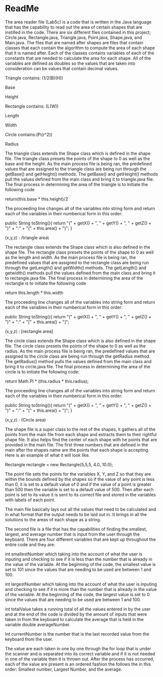 # ReadMe
The area reader file (Lab5c) is a code that is written in the Java language that has the capability to read out the area of certain shapes that are instilled in the code. There are six different files contained in this project; Circle.java, Rectangle.java, Triangle.java, Point.java, Shape.java, and Main.java. The files that are named after shapes are files that contain classes that each contain the algorithm to compute the area of each shape that it is named after. Each of the classes contains variables of each of the constants that are needed to calculate the area for each shape. All of the variables are defined as doubles so the values that are taken into consideration can be values that contain decimal values.

Triangle contains: (1/2(B)(H))

Base

Height

Rectangle contains: (L(W))

Length

Width

Circle contains:(Pi(r^2))

Radius

The triangle class extends the Shape class which is defined in the shape file. The triangle class presets the points of the shape to 0 as well as the base and the height. As the main process file is being ran, the predefined values that are assigned to the triangle class are being run through the getBase() and getHeight() methods. The getBase() and getHeight() methods pull the values defined from the main class and bring it to triangle.java file. The final process in determining the area of the triangle is to initiate the following code

return(this.base * this.height)/2

The proceeding line changes all of the variables into string form and return each of the variables in their numberical form in this order:

public String toString(){
  return "(" + getX() + ", " + getY() + ", " + getZ() + ")" + ":" + "(" + this.area() + ")";
}

(x,y,z) : /triangle area\

The rectangle class extends the Shape class which is also defined in the shape file. The rectangle class presets the points of the shape to 0 as well as the length and width. As the main process file is being ran, the predefined values that are assigned to the rectangle class are being run through the getLength() and getWidth() methods. The getLength() and getwidth() methods pull the values defined from the main class and bring it to rectangle.java file. The final process in determining the area of the rectangle is to initiate the following code

return this.length * this.width

The proceeding line changes all of the variables into string form and return each of the variables in their numberical form in this order:

 public String toString(){
        return "(" + getX() + ", " + getY() + ", " + getZ() + ")" + ":" + "[" + this.area() + "]";

(x,y,z) : [rectangle area]

The circle class extends the Shape class which is also defined in the shape file. The circle class presets the points of the shape to 0 as well as the radius. As the main process file is being ran, the predefined values that are assigned to the circle class are being run through the getRadius method. The getRadius() method pulls the values defined from the main class and bring it to circle.java file. The final process in determining the area of the circle is to initiate the following code:

return Math.PI * (this.radius * this.radius);

The proceeding line changes all of the variables into string form and return each of the variables in their numberical form in this order:

 public String toString(){
        return "(" + getX() + ", " + getY() + ", " + getZ() + ")" + ":" + "(" + this.area() + ")";
    }

(x,y,z) : (Circle area)

The shape file is a super class to the rest of the shapes, it gathers all of the points from the main file from each shape and extracts them to their rightful shape file. It also helps find the center of each shape with he points that are provided in the main file. The first three numbers that are defined in the main after the shapes name are the points that each shape is accepting. Here is an example of what it will look like.

Rectangle rectangle = new Rectangle(5,5,5, 4.0, 10.0);

The point file sets the points for the variables X, Y, and Z so that they are within the bounds defined by the shapes so if the value of any point is less than 0, it is set to a default value of 0 and if the value of a point is greater than 500 then the variable is set to a default value of 500. Then after each point is set to its value it is sent to its correct file and stored in the variables with labels of each point.

The main file basically lays out all the values that need to be calculated and in what format that the output needs to be laid out in. It brings in all the solutions to the areas of each shape as a string.



The second file is a file that has the capabilities of finding the smallest, largest, and average number that is input from the user through the keyboard. There are four different variables that are kept up throughout the entire code and they are:

int smallestNumber which taking into the account of what the user is inputing and checking to see if it is less than the number that is already in the value of the variable. At the beginning of the code, the smallest value is set to 101 since the values that are needing to be used are between 1 and 100.

int largestNumber which taking into the account of what the user is inputing and checking to see if it is more than the number that is already in the value of the variable. At the beginning of the code, the largest value is set to 0 since the values that are needing to be used are between 1 and 100.

int totalValue takes a running total of all the values entered in by the user and at the end of the code is divided by the amount of inputs that were taken in from the keyboard to calculate the average that is held in the variable double averageNumber.

Int currentNumber is the number that is the last recorded value from the keyboard from the user.

The value are each taken in one by one through the for loop that is under the scanner and is separated into its correct variable and if it is not needed in one of the variable then it is thrown out. After the process has occurred, each of the value are present is an ordered fashion the follows the in this order: Smallest number, Largest Number, and the average.
